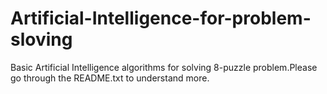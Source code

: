 # Artificial-Intelligence-for-problem-sloving
Basic Artificial Intelligence algorithms  for solving 8-puzzle problem.Please go through the README.txt to understand more.
